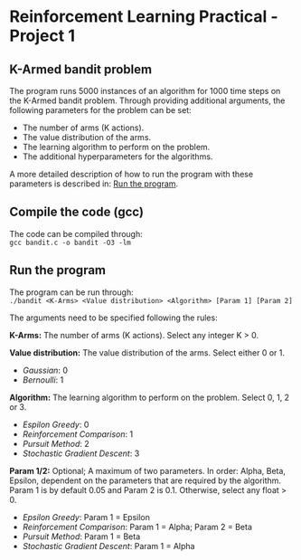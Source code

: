 # Reinforcement Learning Practical - Project 1
## K-Armed bandit problem  
The program runs 5000 instances of an algorithm for 1000 time steps on the K-Armed bandit problem.
Through providing additional arguments, the following parameters for the problem can be set:
* The number of arms (K actions).
* The value distribution of the arms.
* The learning algorithm to perform on the problem.
* The additional hyperparameters for the algorithms.

A more detailed description of how to run the program with these parameters is described in: [Run the program](#run-the-program).

## Compile the code (gcc)
The code can be compiled through:  
`gcc bandit.c -o bandit -O3 -lm`

## Run the program
The program can be run through:  
`./bandit <K-Arms> <Value distribution> <Algorithm> [Param 1] [Param 2]`

The arguments need to be specified following the rules:

**K-Arms:** The number of arms (K actions). Select any integer K > 0.

**Value distribution:** The value distribution of the arms. Select either 0 or 1.
* _Gaussian_: 0
* _Bernoulli_: 1

**Algorithm:** The learning algorithm to perform on the problem. Select 0, 1, 2 or 3.
* _Espilon Greedy_: 0
* _Reinforcement Comparison_: 1
* _Pursuit Method_: 2
* _Stochastic Gradient Descent_: 3

**Param 1/2:** Optional; A maximum of two parameters. In order: Alpha, Beta, Epsilon, dependent on the parameters that are required by the algorithm. Param 1 is by default 0.05 and Param 2 is 0.1. Otherwise, select any float > 0.
* _Epsilon Greedy_: Param 1 = Epsilon
* _Reinforcement Comparison_: Param 1 = Alpha; Param 2 = Beta
* _Pursuit Method_: Param 1 = Beta
* _Stochastic Gradient Descent_: Param 1 = Alpha
